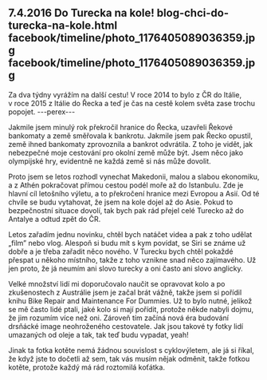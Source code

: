 7.4.2016
Do Turecka na kole!
blog-chci-do-turecka-na-kole.html
facebook/timeline/photo_1176405089036359.jpg
facebook/timeline/photo_1176405089036359.jpg
--------------

Za dva týdny vyrážím na další cestu! V roce 2014 to bylo z ČR do Itálie, v&nbsp;roce 2015 z Itálie do Řecka a teď je čas na cestě kolem světa zase trochu popojet.
---perex---

Jakmile jsem minulý rok překročil hranice do Řecka, uzavřeli Řekové bankomaty a země směřovala k bankrotu. Jakmile jsem pak Řecko opustil, země ihned bankomaty zprovoznila a bankrot odvrátila. Z toho je vidět, jak nebezpečné moje cestování pro okolní země může být. Jsem něco jako olympijské hry, evidentně ne každá země si nás může dovolit.

Proto jsem se letos rozhodl vynechat Makedonii, malou a slabou ekonomiku, a z Athén pokračovat přímou cestou podél moře až do Istanbulu. Zde je hlavní cíl letošního výletu, a to překročení hranice mezi Evropou a Asií. Od té chvíle se budu vytahovat, že jsem na kole dojel až do Asie. Pokud to bezpečnostní situace dovolí, tak bych pak rád přejel celé Turecko až do Antalye a odtud zpět do ČR.

Letos zařadím jednu novinku, chtěl bych natáčet videa a pak z toho udělat „film” nebo vlog. Alespoň si budu mít s kym povídat, se Siri se známe už dobře a je třeba zařadit něco nového. V Turecku bych chtěl pokaždé přespat u někoho místního, takže z toho vznikne snad něco zajímavého. Už jen proto, že já neumím ani slovo turecky a oni často ani slovo anglicky.

Velké množství lidí mi doporučovalo naučit se opravovat kolo a po zkušenostech z Austrálie jsem je začal brát vážně, takže jsem si pořídil knihu Bike Repair and Maintenance For Dummies. Už to bylo nutné, jelikož se mě často lidé ptali, jaké kolo si mají pořídit, protože někde nabyli dojmu, že jim rozumím více než oni. Zároveň tím začíná nová éra budování drsňácké image neohroženého cestovatele. Jak jsou takové ty fotky lidí umazaných od oleje a tak, tak teď budu vypadat, yeah!

Jinak ta fotka kotěte nemá žádnou souvislost s cyklovýletem, ale já si říkal, že když jste to dočetli až sem, tak vás musím nějak odměnit, takže fotkou kotěte, protože každý má rád roztomilá koťátka.